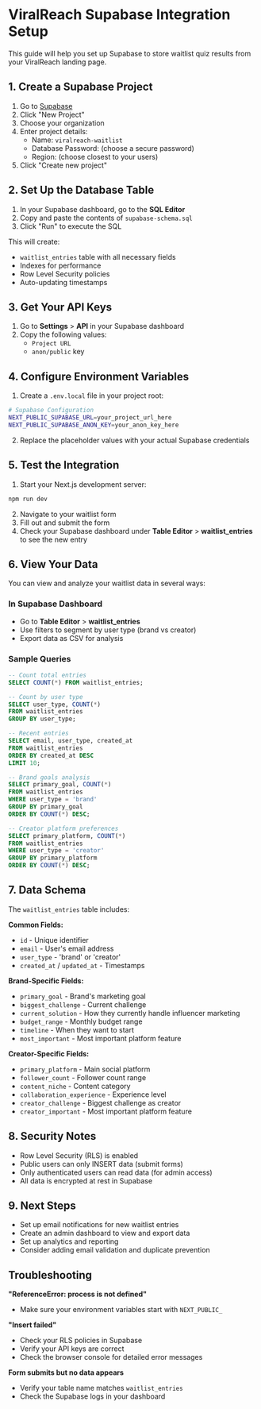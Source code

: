 # ViralReach Supabase Integration Setup

This guide will help you set up Supabase to store waitlist quiz results from your ViralReach landing page.

## 1. Create a Supabase Project

1. Go to [Supabase](https://supabase.com)
2. Click "New Project"
3. Choose your organization
4. Enter project details:
   - Name: `viralreach-waitlist`
   - Database Password: (choose a secure password)
   - Region: (choose closest to your users)
5. Click "Create new project"

## 2. Set Up the Database Table

1. In your Supabase dashboard, go to the **SQL Editor**
2. Copy and paste the contents of `supabase-schema.sql`
3. Click "Run" to execute the SQL

This will create:
- `waitlist_entries` table with all necessary fields
- Indexes for performance
- Row Level Security policies
- Auto-updating timestamps

## 3. Get Your API Keys

1. Go to **Settings** > **API** in your Supabase dashboard
2. Copy the following values:
   - `Project URL`
   - `anon/public` key

## 4. Configure Environment Variables

1. Create a `.env.local` file in your project root:

```bash
# Supabase Configuration
NEXT_PUBLIC_SUPABASE_URL=your_project_url_here
NEXT_PUBLIC_SUPABASE_ANON_KEY=your_anon_key_here
```

2. Replace the placeholder values with your actual Supabase credentials

## 5. Test the Integration

1. Start your Next.js development server:
```bash
npm run dev
```

2. Navigate to your waitlist form
3. Fill out and submit the form
4. Check your Supabase dashboard under **Table Editor** > **waitlist_entries** to see the new entry

## 6. View Your Data

You can view and analyze your waitlist data in several ways:

### In Supabase Dashboard
- Go to **Table Editor** > **waitlist_entries**
- Use filters to segment by user type (brand vs creator)
- Export data as CSV for analysis

### Sample Queries
```sql
-- Count total entries
SELECT COUNT(*) FROM waitlist_entries;

-- Count by user type
SELECT user_type, COUNT(*) 
FROM waitlist_entries 
GROUP BY user_type;

-- Recent entries
SELECT email, user_type, created_at 
FROM waitlist_entries 
ORDER BY created_at DESC 
LIMIT 10;

-- Brand goals analysis
SELECT primary_goal, COUNT(*) 
FROM waitlist_entries 
WHERE user_type = 'brand' 
GROUP BY primary_goal 
ORDER BY COUNT(*) DESC;

-- Creator platform preferences
SELECT primary_platform, COUNT(*) 
FROM waitlist_entries 
WHERE user_type = 'creator' 
GROUP BY primary_platform 
ORDER BY COUNT(*) DESC;
```

## 7. Data Schema

The `waitlist_entries` table includes:

**Common Fields:**
- `id` - Unique identifier
- `email` - User's email address
- `user_type` - 'brand' or 'creator'
- `created_at` / `updated_at` - Timestamps

**Brand-Specific Fields:**
- `primary_goal` - Brand's marketing goal
- `biggest_challenge` - Current challenge
- `current_solution` - How they currently handle influencer marketing
- `budget_range` - Monthly budget range
- `timeline` - When they want to start
- `most_important` - Most important platform feature

**Creator-Specific Fields:**
- `primary_platform` - Main social platform
- `follower_count` - Follower count range
- `content_niche` - Content category
- `collaboration_experience` - Experience level
- `creator_challenge` - Biggest challenge as creator
- `creator_important` - Most important platform feature

## 8. Security Notes

- Row Level Security (RLS) is enabled
- Public users can only INSERT data (submit forms)
- Only authenticated users can read data (for admin access)
- All data is encrypted at rest in Supabase

## 9. Next Steps

- Set up email notifications for new waitlist entries
- Create an admin dashboard to view and export data
- Set up analytics and reporting
- Consider adding email validation and duplicate prevention

## Troubleshooting

**"ReferenceError: process is not defined"**
- Make sure your environment variables start with `NEXT_PUBLIC_`

**"Insert failed"**
- Check your RLS policies in Supabase
- Verify your API keys are correct
- Check the browser console for detailed error messages

**Form submits but no data appears**
- Verify your table name matches `waitlist_entries`
- Check the Supabase logs in your dashboard 